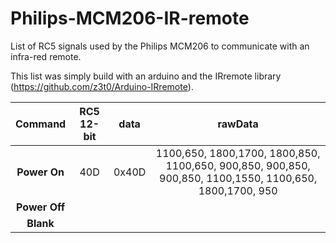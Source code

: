 # Philips-MCM206-IR-remote
List of RC5 signals used by the Philips MCM206 to communicate with an infra-red remote.

This list was simply build with an arduino and the IRremote library (https://github.com/z3t0/Arduino-IRremote).

| Command | RC5 12-bit |  data |  rawData | 
|:-:|:-:|:-:|:-:|
| **Power On**  |  40D | 0x40D  |  1100,650, 1800,1700, 1800,850, 1100,650, 900,850, 900,850, 900,850, 1100,1550, 1100,650, 1800,1700, 950 | 
|  **Power Off**  |   |   |   |  
|  **Blank**  |   |   |   | 

